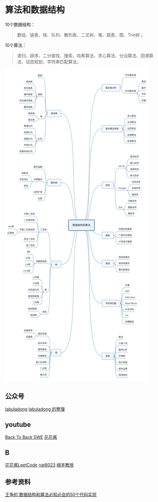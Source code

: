 
# 算法和数据结构

10个数据结构：

>数组、链表、栈、队列、散列表、二叉树、堆、跳表、图、Trie树；

10个算法：

>递归、排序、二分查找、搜索、哈希算法、贪心算法、分治算法、回溯算法、动态规划、字符串匹配算法。


![algorithm_and_data_structure](./algorithm_and_data_structure/algorithm_and_data_structure.jpg)


## 公众号

[labuladong](https://fudonglai.github.io/)
[labuladong 的整理](https://labuladong.gitbook.io/algo/)


## youtube 

[Back To Back SWE](https://www.youtube.com/channel/UCmJz2DV1a3yfgrR7GqRtUUA)
[花花酱](https://www.youtube.com/user/xxfflower)

## B

[花花酱LeetCode](https://space.bilibili.com/9880352)
[nat8023](https://space.bilibili.com/149758)
[绵羊教授](https://space.bilibili.com/354892788)

## 参考资料

[王争的 数据结构和算法必知必会的50个代码实现](https://github.com/wangzheng0822/algo)  

